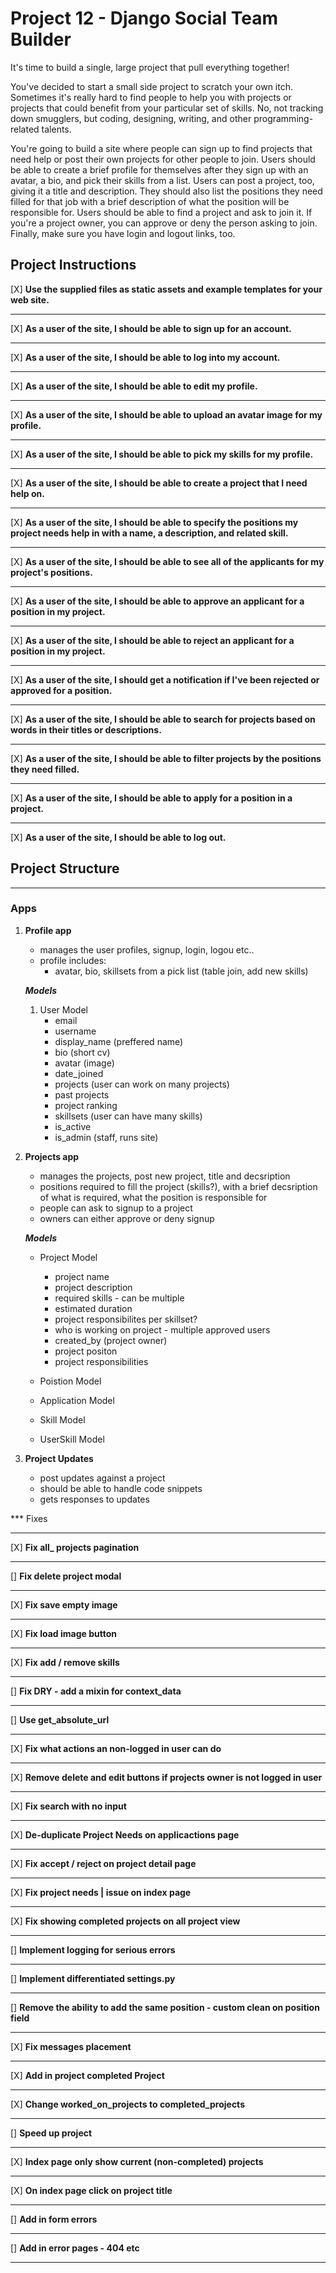 # Project 12 - Django Social Team Builder

It's time to build a single, large project that pull everything together!

You've decided to start a small side project to scratch your own itch. Sometimes it's really hard to find people to help you with projects or projects that could benefit from your particular set of skills. No, not tracking down smugglers, but coding, designing, writing, and other programming-related talents.

You're going to build a site where people can sign up to find projects that need help or post their own projects for other people to join. Users should be able to create a brief profile for themselves after they sign up with an avatar, a bio, and pick their skills from a list. Users can post a project, too, giving it a title and description. They should also list the positions they need filled for that job with a brief description of what the position will be responsible for. Users should be able to find a project and ask to join it. If you're a project owner, you can approve or deny the person asking to join. Finally, make sure you have login and logout links, too.


## Project Instructions 

[X] **Use the supplied files as static assets and example templates for your web site.**
***

[X] **As a user of the site, I should be able to sign up for an account.**
***

[X] **As a user of the site, I should be able to log into my account.**
***

[X] **As a user of the site, I should be able to edit my profile.**
***

[X] **As a user of the site, I should be able to upload an avatar image for my profile.**
***

[X] **As a user of the site, I should be able to pick my skills for my profile.**
***

[X] **As a user of the site, I should be able to create a project that I need help on.**
***
[X] **As a user of the site, I should be able to specify the positions my project needs help in with a name, a description, and related skill.**
***
[X] **As a user of the site, I should be able to see all of the applicants for my project's positions.**
***

[X] **As a user of the site, I should be able to approve an applicant for a position in my project.**
***

[X] **As a user of the site, I should be able to reject an applicant for a position in my project.**
***

[X] **As a user of the site, I should get a notification if I've been rejected or approved for a position.**
***

[X] **As a user of the site, I should be able to search for projects based on words in their titles or descriptions.**
***
[X] **As a user of the site, I should be able to filter projects by the positions they need filled.**
***
[X] **As a user of the site, I should be able to apply for a position in a project.**
***
[X] **As a user of the site, I should be able to log out.**


## Project Structure
***

### Apps

1. **Profile app**
    - manages the user profiles, signup, login, logou etc..
    - profile includes: 
        - avatar, bio, skillsets from a pick list (table join, add new skills)

    ***Models***

    1. User Model
        - email
        - username
        - display_name (preffered name)
        - bio (short cv)
        - avatar (image)
        - date_joined 
        - projects (user can work on many projects)
        - past projects 
        - project ranking
        - skillsets (user can have many skills)
        - is_active
        - is_admin (staff, runs site)

2. **Projects app**
    - manages the projects, post new project, title and decsription
    - positions required to fill the project (skills?), with a brief decsription of what is required, what the position is responsible for
    - people can ask to signup to a project
    - owners can either approve or deny signup

    ***Models***

    - Project Model
        - project name
        - project description
        - required skills - can be multiple
        - estimated duration
        - project responsibilites per skillset?
        - who is working on project - multiple 
        approved users 
        - created_by (project owner)
        - project positon
        - project responsibilities

    - Poistion Model

    - Application Model

    - Skill Model

    - UserSkill Model


3. **Project Updates**
    - post updates against a project
    - should be able to handle code snippets
    - gets responses to updates

*** Fixes
***
[X] **Fix all_ projects pagination**
***
[] **Fix delete project modal**
***
[X] **Fix save empty image**
***
[X] **Fix load image button**
***
[X] **Fix add / remove skills**
***
[] **Fix DRY - add a mixin for context_data**
***
[] **Use get_absolute_url**
***
[X] **Fix what actions an non-logged in user can do**
***
[X] **Remove delete and edit buttons if projects owner is not logged in user**
***
[X] **Fix search with no input**
***
[X] **De-duplicate Project Needs on applicactions page**
***
[X] **Fix accept / reject on project detail page**
***
[X] **Fix project needs | issue on index page**
***
[X] **Fix showing completed projects on all project view**
***
[] **Implement logging for serious errors**
***
[] **Implement differentiated settings.py**
***
[] **Remove the ability to add the same position - custom clean on position field**
***
[X] **Fix messages placement**
***
[X] **Add in project completed Project**
***
[X] **Change worked_on_projects to completed_projects**
***
[] **Speed up project**
***
[X] **Index page only show current (non-completed) projects**
***
[X] **On index page click on project title**
***
[] **Add in form errors**
***
[] **Add in error pages - 404 etc**
***


